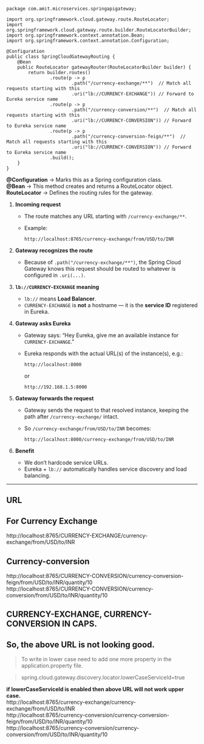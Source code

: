 ```
package com.amit.microservices.springapigateway;

import org.springframework.cloud.gateway.route.RouteLocator;
import org.springframework.cloud.gateway.route.builder.RouteLocatorBuilder;
import org.springframework.context.annotation.Bean;
import org.springframework.context.annotation.Configuration;

@Configuration
public class SpringCloudGatewayRouting {
	@Bean
    public RouteLocator gatewayRouter(RouteLocatorBuilder builder) {
        return builder.routes()
                .route(p -> p
                        .path("/currency-exchange/**")  // Match all requests starting with this
                        .uri("lb://CURRENCY-EXCHANGE")) // Forward to Eureka service name
                .route(p -> p
                        .path("/currency-conversion/**")  // Match all requests starting with this
                        .uri("lb://CURRENCY-CONVERSION")) // Forward to Eureka service name
                .route(p -> p
                        .path("/currency-conversion-feign/**")  // Match all requests starting with this
                        .uri("lb://CURRENCY-CONVERSION")) // Forward to Eureka service name
                .build(); 
    }
}
```
**@Configuration** → Marks this as a Spring configuration class.  
**@Bean** → This method creates and returns a RouteLocator object.  
**RouteLocator** → Defines the routing rules for the gateway.  

1. **Incoming request**

   * The route matches any URL starting with `/currency-exchange/**`.
   * Example:

     ```
     http://localhost:8765/currency-exchange/from/USD/to/INR
     ```

2. **Gateway recognizes the route**

   * Because of `.path("/currency-exchange/**")`, the Spring Cloud Gateway knows this request should be routed to whatever is configured in `.uri(...)`.

3. **`lb://CURRENCY-EXCHANGE` meaning**

   * `lb://` means **Load Balancer**.
   * `CURRENCY-EXCHANGE` is **not** a hostname — it is the **service ID** registered in Eureka.

4. **Gateway asks Eureka**

   * Gateway says: “Hey Eureka, give me an available instance for `CURRENCY-EXCHANGE`.”
   * Eureka responds with the actual URL(s) of the instance(s), e.g.:

     ```
     http://localhost:8000
     ```

     or

     ```
     http://192.168.1.5:8000
     ```

5. **Gateway forwards the request**

   * Gateway sends the request to that resolved instance, keeping the path after `/currency-exchange/` intact.
   * So `/currency-exchange/from/USD/to/INR` becomes:

     ```
     http://localhost:8000/currency-exchange/from/USD/to/INR
     ```

6. **Benefit**

   * We don’t hardcode service URLs.
   * Eureka + `lb://` automatically handles service discovery and load balancing.

---
## **URL**
## **For Currency Exchange**
http://localhost:8765/CURRENCY-EXCHANGE/currency-exchange/from/USD/to/INR

## **Currency-conversion** 
http://localhost:8765/CURRENCY-CONVERSION/currency-conversion-feign/from/USD/to/INR/quantity/10  
http://localhost:8765/CURRENCY-CONVERSION/currency-conversion/from/USD/to/INR/quantity/10

## **CURRENCY-EXCHANGE, CURRENCY-CONVERSION IN CAPS**. 
## So, the above URL is not looking good.
>To write in lower case need to add one more property in the application.property file.

> spring.cloud.gateway.discovery.locator.lowerCaseServiceId=true

**if lowerCaseServiceId is enabled then above URL will not work upper case.**  
http://localhost:8765/currency-exchange/currency-exchange/from/USD/to/INR  
http://localhost:8765/currency-conversion/currency-conversion-feign/from/USD/to/INR/quantity/10  
http://localhost:8765/currency-conversion/currency-conversion/from/USD/to/INR/quantity/10